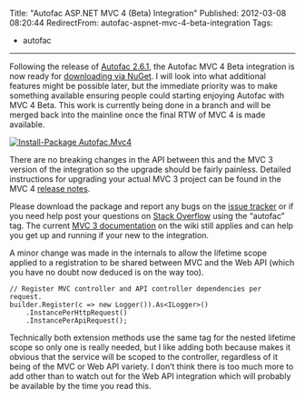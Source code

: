 Title: "Autofac ASP.NET MVC 4 (Beta) Integration"
Published: 2012-03-08 08:20:44
RedirectFrom: autofac-aspnet-mvc-4-beta-integration
Tags:
  - autofac
---
Following the release of [Autofac 2.6.1](https://github.com/autofac/Autofac/releases/tag/v3.5.2), the Autofac MVC 4 Beta integration is now ready for [downloading via NuGet](https://nuget.org/packages/Autofac.Mvc4/). I will look into what additional features might be possible later, but the immediate priority was to make something available ensuring people could starting enjoying Autofac with MVC 4 Beta. This work is currently being done in a branch and will be merged back into the mainline once the final RTW of MVC 4 is made available.

[![Install-Package Autofac.Mvc4](/posts/images/Install-Package-Autofac.Mvc4.png "Install-Package Autofac.Mvc4")](https://nuget.org/packages/Autofac.Mvc4/2.6.1.841)

There are no breaking changes in the API between this and the MVC 3 version of the integration so the upgrade should be fairly painless. Detailed instructions for upgrading your actual MVC 3 project can be found in the MVC 4 [release notes](http://www.asp.net/whitepapers/mvc4-release-notes#_Toc303253806).

Please download the package and report any bugs on the [issue tracker](http://code.google.com/p/autofac/issues/list) or if you need help post your questions on [Stack Overflow](http://stackoverflow.com/questions/tagged/autofac) using the “autofac” tag. The current [MVC 3 documentation](http://code.google.com/p/autofac/wiki/Mvc3Integration) on the wiki still applies and can help you get up and running if your new to the integration.

A minor change was made in the internals to allow the lifetime scope applied to a registration to be shared between MVC and the Web API (which you have no doubt now deduced is on the way too).

    // Register MVC controller and API controller dependencies per request.
    builder.Register(c => new Logger()).As<ILogger>()
        .InstancePerHttpRequest()
        .InstancePerApiRequest();

Technically both extension methods use the same tag for the nested lifetime scope so only one is really needed, but I like adding both because makes it obvious that the service will be scoped to the controller, regardless of it being of the MVC or Web API variety. I don’t think there is too much more to add other than to watch out for the Web API integration which will probably be available by the time you read this.
